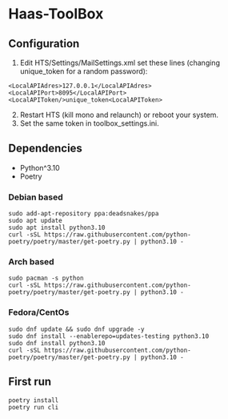 # Haas-ToolBox

## Configuration

1. Edit HTS/Settings/MailSettings.xml set these lines (changing unique_token for a random password):
  ```
  <LocalAPIAdres>127.0.0.1</LocalAPIAdres>
  <LocalAPIPort>8095</LocalAPIPort>
  <LocalAPIToken/>unique_token<LocalAPIToken>
  ```
2. Restart HTS (kill mono and relaunch) or reboot your system.
3. Set the same token in toolbox_settings.ini.

## Dependencies

* Python^3.10
* Poetry

### Debian based
```
sudo add-apt-repository ppa:deadsnakes/ppa
sudo apt update
sudo apt install python3.10
curl -sSL https://raw.githubusercontent.com/python-poetry/poetry/master/get-poetry.py | python3.10 -
```

### Arch based
```
sudo pacman -s python
curl -sSL https://raw.githubusercontent.com/python-poetry/poetry/master/get-poetry.py | python3.10 -
```

### Fedora/CentOs
```
sudo dnf update && sudo dnf upgrade -y
sudo dnf install --enablerepo=updates-testing python3.10
sudo dnf install python3.10
curl -sSL https://raw.githubusercontent.com/python-poetry/poetry/master/get-poetry.py | python3.10 -
```

## First run
```
poetry install
poetry run cli
```
